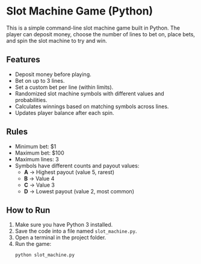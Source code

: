  
# Slot Machine Game (Python)

This is a simple command-line slot machine game built in Python. The player can deposit money, choose the number of lines to bet on, place bets, and spin the slot machine to try and win.

## Features
- Deposit money before playing.
- Bet on up to 3 lines.
- Set a custom bet per line (within limits).
- Randomized slot machine symbols with different values and probabilities.
- Calculates winnings based on matching symbols across lines.
- Updates player balance after each spin.

## Rules
- Minimum bet: $1  
- Maximum bet: $100  
- Maximum lines: 3  
- Symbols have different counts and payout values:
  - **A** → Highest payout (value 5, rarest)  
  - **B** → Value 4  
  - **C** → Value 3  
  - **D** → Lowest payout (value 2, most common)  

## How to Run
1. Make sure you have Python 3 installed.  
2. Save the code into a file named `slot_machine.py`.  
3. Open a terminal in the project folder.  
4. Run the game:
   ```bash
   python slot_machine.py
